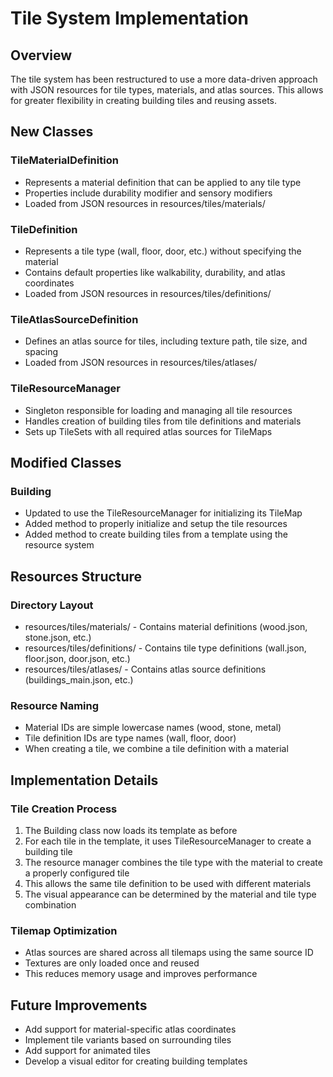 # Tile System Implementation

## Overview
The tile system has been restructured to use a more data-driven approach with JSON resources for tile types, materials, and atlas sources. This allows for greater flexibility in creating building tiles and reusing assets.

## New Classes

### TileMaterialDefinition
- Represents a material definition that can be applied to any tile type
- Properties include durability modifier and sensory modifiers
- Loaded from JSON resources in resources/tiles/materials/

### TileDefinition
- Represents a tile type (wall, floor, door, etc.) without specifying the material
- Contains default properties like walkability, durability, and atlas coordinates
- Loaded from JSON resources in resources/tiles/definitions/

### TileAtlasSourceDefinition
- Defines an atlas source for tiles, including texture path, tile size, and spacing
- Loaded from JSON resources in resources/tiles/atlases/

### TileResourceManager
- Singleton responsible for loading and managing all tile resources
- Handles creation of building tiles from tile definitions and materials
- Sets up TileSets with all required atlas sources for TileMaps

## Modified Classes

### Building
- Updated to use the TileResourceManager for initializing its TileMap
- Added method to properly initialize and setup the tile resources
- Added method to create building tiles from a template using the resource system

## Resources Structure

### Directory Layout
- resources/tiles/materials/ - Contains material definitions (wood.json, stone.json, etc.)
- resources/tiles/definitions/ - Contains tile type definitions (wall.json, floor.json, door.json, etc.)
- resources/tiles/atlases/ - Contains atlas source definitions (buildings_main.json, etc.)

### Resource Naming
- Material IDs are simple lowercase names (wood, stone, metal)
- Tile definition IDs are type names (wall, floor, door)
- When creating a tile, we combine a tile definition with a material

## Implementation Details

### Tile Creation Process
1. The Building class now loads its template as before
2. For each tile in the template, it uses TileResourceManager to create a building tile
3. The resource manager combines the tile type with the material to create a properly configured tile
4. This allows the same tile definition to be used with different materials
5. The visual appearance can be determined by the material and tile type combination

### Tilemap Optimization
- Atlas sources are shared across all tilemaps using the same source ID
- Textures are only loaded once and reused
- This reduces memory usage and improves performance

## Future Improvements
- Add support for material-specific atlas coordinates
- Implement tile variants based on surrounding tiles
- Add support for animated tiles
- Develop a visual editor for creating building templates